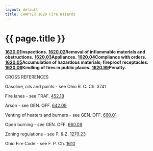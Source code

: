 ```yaml
---
layout: default 
title: CHAPTER 1620 Fire Hazards
---
```


{{ page.title }}
================

[**1620.01**](5b068844.html)**Inspections.**
[**1620.02**](5b0ad07e.html)**Removal of inflammable materials and
obstructions.** [**1620.03**](5b0d31ca.html)**Appliances.**
[**1620.04**](5b11e3da.html)**Compliance with orders.**
[**1620.05**](5b15e66f.html)**Accumulation of hazardous materials;
fireproof receptacles.** [**1620.06**](5b196bf4.html)**Kindling of fires
in public places.** [**1620.99**](5b1dc026.html)**Penalty.**

CROSS REFERENCES

Gasoline, oils and paints - see Ohio R. C. Ch. 3741

Fire lanes - see TRAF. [452.18](275c2273.html)

Arson - see GEN. OFF. [642.09](32c4815f.html)

Venting of heaters and burners - see GEN. OFF. [660.01](35647a42.html)

Open burning - see GEN. OFF. [660.08](35bcac29.html)

Zoning regulations - see P. & Z. [1270.23](512dadea.html)

Ohio Fire Code - see F. P. Ch. [1610](5a182605.html)
